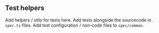 Test helpers
------------

Add helpers / utils for tests here. Add tests alongside the sourcecode in `.
spec.ts` files. Add test configuration / non-code files to `spec/common`. 
